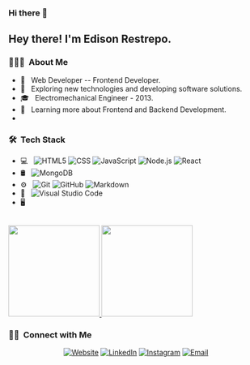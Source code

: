 ### Hi there 👋

<!--
**EdiRestrepo/EdiRestrepo** is a ✨ _special_ ✨ repository because its `README.md` (this file) appears on your GitHub profile.

Here are some ideas to get you started:

- 🔭 I’m currently working on ...
- 🌱 I’m currently learning ...
- 👯 I’m looking to collaborate on ...
- 🤔 I’m looking for help with ...
- 💬 Ask me about ...
- 📫 How to reach me: ...
- 😄 Pronouns: ...
- ⚡ Fun fact: ...
-->
<h2> Hey there! I'm Edison Restrepo.</h2>

 

<h3> 👨🏻‍💻 &nbsp;About Me </h3>

 

- 🌱 &nbsp; Web Developer -- Frontend Developer.
- 🤔 &nbsp; Exploring new technologies and developing software solutions.
- 🎓 &nbsp; Electromechanical Engineer - 2013.
- 🌱 &nbsp; Learning more about Frontend and Backend Development.
- 

<h3> 🛠 &nbsp;Tech Stack</h3>

 
- 💻 &nbsp;
  ![HTML5](https://img.shields.io/badge/-HTML5-333333?style=flat&logo=HTML5)
  ![CSS](https://img.shields.io/badge/-CSS-333333?style=flat&logo=CSS3&logoColor=1572B6)
  ![JavaScript](https://img.shields.io/badge/-JavaScript-333333?style=flat&logo=javascript)
  ![Node.js](https://img.shields.io/badge/-Node.js-333333?style=flat&logo=node.js)
  ![React](https://img.shields.io/badge/-React-333333?style=flat&logo=react)
- 🛢 &nbsp;
  ![MongoDB](https://img.shields.io/badge/-MongoDB-333333?style=flat&logo=mongodb)
- ⚙️ &nbsp;
  ![Git](https://img.shields.io/badge/-Git-333333?style=flat&logo=git)
  ![GitHub](https://img.shields.io/badge/-GitHub-333333?style=flat&logo=github)
  ![Markdown](https://img.shields.io/badge/-Markdown-333333?style=flat&logo=markdown)
- 🔧 &nbsp;
  ![Visual Studio Code](https://img.shields.io/badge/-Visual%20Studio%20Code-333333?style=flat&logo=visual-studio-code&logoColor=007ACC)
- 🖥 &nbsp;

 

<br/>

 

<a href="https://github.com/C1nemaclub">
<img height="180em" src="https://github-readme-stats.vercel.app/api?username=C1nemaclub&theme=buefy&show_icons=true" />
<img height="180em" src="https://github-readme-stats.vercel.app/api/top-langs/?username=C1nemaclub&theme=buefy&layout=compact" />
</a>

 

<br/>

 

<h3> 🤝🏻 &nbsp;Connect with Me </h3>

 

<p align="center">
<a href="https://EdiRestrepo.github.io/"><img alt="Website" src="https://img.shields.io/badge/Website-https://c1nemaclub.github.io/-blue?style=flat-square&logo=google-chrome"></a>
<a href="https://www.linkedin.com/in/santiago-velasquez-426719243/"><img alt="LinkedIn" src="https://img.shields.io/badge/LinkedIn-SantiagoV-dodgerblue"></a>
<a href="https://www.instagram.com/santiagovm18/"><img alt="Instagram" src="https://img.shields.io/badge/Instagram-Santiago-blue?style=flat-square&logo=instagram"></a>
<a href="santiagov801@gmail.com"><img alt="Email" src="https://img.shields.io/badge/Email-santiagov801@gmail.com-blue?style=flat-square&logo=gmail"></a>
</p>
